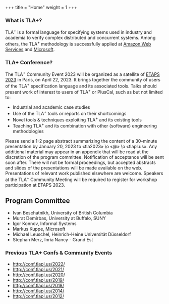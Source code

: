 +++
title = "Home"
weight = 1
+++
<!--
{{% notice note %}} The <a href="/2020/">schedule</a> of the TLA+ Community Event 2020 has been posted! {{% /notice %}}
-->

### What is TLA+?
<!-- Point at industrial success stories of TLA+ (Amazon/Microsoft/...) -->
TLA<sup>+</sup> is a formal language for specifying systems used in industry and academia to verify complex distributed and concurrent systems. Among others, the TLA<sup>+</sup> methodology is successfully applied at [Amazon Web Services](http://lamport.azurewebsites.net/tla/amazon-excerpt.html) and [Microsoft](https://azure.microsoft.com/en-us/blog/azure-cosmos-db-pushing-the-frontier-of-globally-distributed-databases/).

### TLA+ Conference?

The TLA<sup>+</sup> Community Event 2023 will be organized as a satellite of [ETAPS 2023](https://etaps.org) in Paris, on April 22, 2023. It brings together the community of users of the TLA<sup>+</sup> specification language and its associated tools. Talks should present work of interest to users of TLA<sup>+</sup> or PlusCal, such as but not limited to:

* Industrial and academic case studies
* Use of the TLA<sup>+</sup> tools or reports on their shortcomings
* Novel tools & techniques exploiting TLA<sup>+</sup> and its existing tools
* Teaching TLA<sup>+</sup> and its combination with other (software) engineering methodologies

Please send a 1-2 page abstract summarizing the content of a 30-minute presentation by January 20, 2023 to «tla2023» \o «@» \o «tlapl.us». Any additional material may appear in an appendix that will be read at the discretion of the program committee. Notification of acceptance will be sent soon after. There will not be formal proceedings, but accepted abstracts and slides of the presentations will be made available on the web. Presentations of relevant work published elsewhere are welcome. Speakers at the TLA<sup>+</sup> Community Meeting will be required to register for workshop participation at ETAPS 2023.

## Program Committee

* Ivan Beschatnikh, University of British Columbia
* Murat Demirbas, University at Buffalo, SUNY
* Igor Konnov, Informal Systems
* Markus Kuppe, Microsoft
* Michael Leuschel, Heinrich-Heine Universit&auml;t D&uuml;sseldorf
* Stephan Merz, Inria Nancy - Grand Est

### Previous TLA+ Confs & Community Events

* http://conf.tlapl.us/2022/
* http://conf.tlapl.us/2021/
* http://conf.tlapl.us/2020/
* http://conf.tlapl.us/2019/
* http://conf.tlapl.us/2018/
* http://conf.tlapl.us/2014/
* http://conf.tlapl.us/2012/
